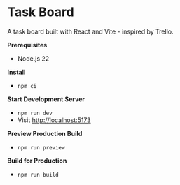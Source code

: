 # Task Board

A task board built with React and Vite - inspired by Trello.

**Prerequisites**
- Node.js 22

**Install**
- `npm ci`

**Start Development Server**
- `npm run dev`
- Visit [http://localhost:5173](http://localhost:5173)

**Preview Production Build**
- `npm run preview`

**Build for Production**
- `npm run build`
